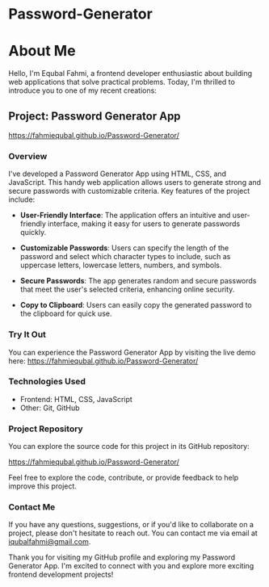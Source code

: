 # Password-Generator
# About Me

Hello, I'm Equbal Fahmi, a frontend developer enthusiastic about building web applications that solve practical problems. Today, I'm thrilled to introduce you to one of my recent creations:

## Project: Password Generator App

https://fahmiequbal.github.io/Password-Generator/

### Overview

I've developed a Password Generator App using HTML, CSS, and JavaScript. This handy web application allows users to generate strong and secure passwords with customizable criteria. Key features of the project include:

- **User-Friendly Interface**: The application offers an intuitive and user-friendly interface, making it easy for users to generate passwords quickly.

- **Customizable Passwords**: Users can specify the length of the password and select which character types to include, such as uppercase letters, lowercase letters, numbers, and symbols.

- **Secure Passwords**: The app generates random and secure passwords that meet the user's selected criteria, enhancing online security.

- **Copy to Clipboard**: Users can easily copy the generated password to the clipboard for quick use.

### Try It Out

You can experience the Password Generator App by visiting the live demo here: https://fahmiequbal.github.io/Password-Generator/

### Technologies Used

- Frontend: HTML, CSS, JavaScript
- Other: Git, GitHub

### Project Repository

You can explore the source code for this project in its GitHub repository:

https://fahmiequbal.github.io/Password-Generator/

Feel free to explore the code, contribute, or provide feedback to help improve this project.

### Contact Me

If you have any questions, suggestions, or if you'd like to collaborate on a project, please don't hesitate to reach out. You can contact me via email at iqubalfahmi@gmail.com.

Thank you for visiting my GitHub profile and exploring my Password Generator App. I'm excited to connect with you and explore more exciting frontend development projects!
